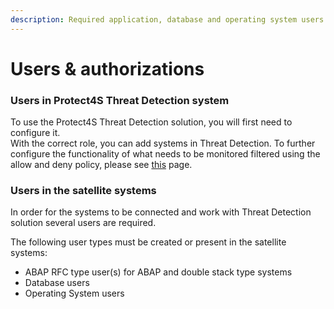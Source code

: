 ```yaml
---
description: Required application, database and operating system users
---
```


# Users & authorizations

### Users in Protect4S Threat Detection system <a href="#secure-store-in-solution-manager" id="secure-store-in-solution-manager"></a>

To use the Protect4S Threat Detection solution, you will first need to configure it.\
With the correct role, you can add systems in Threat Detection. To further configure the functionality of what needs to be monitored filtered using the allow and deny policy, please see [this](authorizations/) page.



### Users in the satellite systems <a href="#users-in-the-satellite-systems" id="users-in-the-satellite-systems"></a>

In order for the systems to be connected and work with Threat Detection solution several users are required.

The following user types must be created or present in the satellite systems:

* ABAP RFC type user(s) for ABAP and double stack type systems
* Database users
* Operating System users
